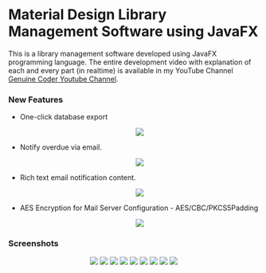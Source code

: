 # Material Design Library Management Software using JavaFX
This is a library management software developed using JavaFX programming language. The entire development video with explanation of each and every part (in realtime) is available in my YouTube Channel [Genuine Coder Youtube Channel](https://www.youtube.com/playlist?list=PLhs1urmduZ29jTcE1ca8Z6bZNvH_39ayL).
  
### New Features
* One-click database export
  <p align="center">
   <img src=https://i.imgur.com/ufZOqkn.png>
  </p>
* Notify overdue via email.
  <p align="center">
   <img src=https://i.imgur.com/7UutZZQ.png>
  </p>
* Rich text email notification content.
   <p align="center">
    <img src=https://i.imgur.com/jj9Lk5G.png>
   </p>
* AES Encryption for Mail Server Configuration - AES/CBC/PKCS5Padding   
   <p align="center">
    <img src=https://i.imgur.com/WrWZqLr.png>
   </p>

 

### Screenshots
<p align="center">
  <img src=https://i.imgur.com/txmOeXS.png>
  <img src=https://i.imgur.com/Ezj7Bdh.png>
  <img src=https://i.imgur.com/YyK54nF.png>
  <img src=https://i.imgur.com/0wCfUjQ.png>
  <img src=https://i.imgur.com/E4OhaWl.png>
  <img src=https://i.imgur.com/3WMG9Bm.png>
  <img src=https://i.imgur.com/3316yUv.png>
  <img src=https://i.imgur.com/y7jrx93.png>
  <img src=https://i.imgur.com/O0LXqoK.png>
</p>

